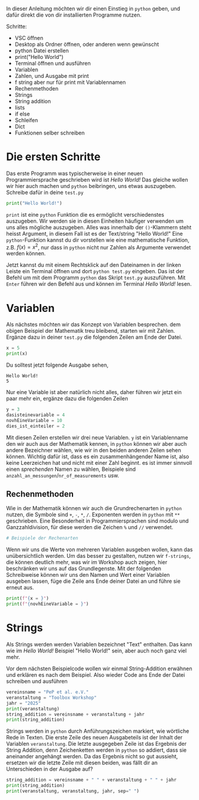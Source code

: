 In dieser Anleitung möchten wir dir einen Einstieg in `python` geben, 
 und dafür direkt die von dir installierten Programme nutzen. 
  
 Schritte: 
 - VSC öffnen 
 - Desktop als Ordner öffnen, oder anderen wenn gewünscht 
 - python Datei erstellen 
 - print("Hello World") 
 - Terminal öffnen und ausführen 
 - Variablen 
 - Zahlen, und Ausgabe mit print 
 - f string aber nur für print mit Variablennamen 
 - Rechenmethoden 
 - Strings 
 - String addition 
 - lists 
 - if else 
 - Schleifen 
 - Dict 
 - Funktionen selber schreiben

# Die ersten Schritte
Das erste Programm was typischerweise in einer neuen Programmiersprache geschrieben wird ist _Hello World!_
Das gleiche wollen wir hier auch machen und `python` beibringen, uns etwas auszugeben.
Schreibe dafür in deine `test.py` 
```python
print("Hello World!")
```
`print` ist eine `python` Funktion die es ermöglicht verschiedenstes auszugeben.
Wir werden sie in diesen Einheiten häufiger verwenden um uns alles mögliche auszugeben.
Alles was innerhalb der `()`-Klammern steht heisst Argument, in diesem Fall ist es der Text/string "Hello World!"
Eine `python`-Funktion kannst du dir vorstellen wie eine mathematische Funktion,
z.B. $f(x) = x^2$, nur dass in `python` nicht nur Zahlen als Argumente verwendet werden können.

Jetzt kannst du mit einem Rechtsklick auf den Dateinamen in der linken Leiste ein Terminal öffnen und dort `python test.py` eingeben.
Das ist der Befehl um mit dem Programm `python` das Skript `test.py` auszuführen.
Mit `Enter` führen wir den Befehl aus und können im Terminal _Hello World!_ lesen.

# Variablen
Als nächstes möchten wir das Konzept von Variablen besprechen.
dem obigen Beispiel der Mathematik treu bleibend, starten wir mit Zahlen.
Ergänze dazu in deiner `test.py` die folgenden Zeilen am Ende der Datei.
```python
x = 5
print(x)
```
Du solltest jetzt folgende Ausgabe sehen,
```
Hello World!
5
```
Nur eine Variable ist aber natürlich nicht alles, daher führen wir jetzt ein paar mehr ein,
ergänze dazu die folgenden Zeilen
```python
y = 3
dasisteinevariable = 4
novhEineVariable = 10
dies_ist_einteiler = 2
```
Mit diesen Zeilen erstellen wir drei neue Variablen.
`y` ist ein Variablenname den wir auch aus der Mathematik kennen,
in `python` können wir aber auch andere Bezeichner wählen, wie wir in den beiden anderen Zeilen sehen können.
Wichtig dafür ist, dass es ein zusammenhängender Name ist, also keine Leerzeichen hat und nicht mit einer Zahl beginnt.
es ist immer sinnvoll einen _sprechenden_ Namen zu wählen, Beispiele sind
`anzahl_an_messungen`/`nr_of_measurements`
usw.

## Rechenmethoden 
Wie in der Mathematik können wir auch die Grundrechenarten in `python` nutzen, 
die Symbole sind `+`, `-`, `*`, `/`.
Exponenten werden in `python` mit `**` geschrieben.
Eine Besonderheit in Programmiersprachen sind modulo und Ganzzahldivision,
für diese werden die Zeichen `%` und `//` verwendet.

```python
# Beispiele der Rechenarten
```


Wenn wir uns die Werte von mehreren Variablen ausgeben wollen, kann das unübersichtlich werden. Um das besser zu gestalten, nutzen wir `f-strings`, die können deutlich mehr, was wir im Workshop auch zeigen, hier beschränken wir uns auf das Grundlegenste.
Mit der folgenden Schreibweise können wir uns den Namen und Wert einer Variablen ausgeben lassen, füge die Zeile ans Ende deiner Datei an und führe sie erneut aus.
```python
print(f"{x = }")
print(f"{novhEineVariable = }")
```

# Strings
Als Strings werden werden Variablen bezeichnet "Text" enthalten.
Das kann wie im _Hello World!_ Beispiel "Hello World!" sein, aber auch noch ganz viel mehr.

Vor dem nächsten Beispielcode wollen wir einmal String-Addition erwähnen und erklären es nach dem Beispiel.
Also wieder Code ans Ende der Datei schreiben und ausführen
```python
vereinsname = "PeP et al. e.V."
veranstaltung = "Toolbox Workshop"
jahr = "2025"
print(veranstaltung)
string_addition = vereinsname + veranstaltung + jahr
print(string_addition)
```
Strings werden in `python` durch Anführungszeichen markiert, wie wörtliche Rede in Texten.
Die erste Zeile des neuen Ausgabeteils ist der Inhalt der Variablen `veranstaltung`.
Die letzte ausgegeben Zeile ist das Ergebnis der String Addition, denn Zeichenketten werden in `python` so addiert, dass sie aneinander angehängt werden.
Da das Ergebnis nicht so gut aussieht, ersetzen wir die letzte Zeile mit diesen beiden, was fällt dir an Unterschieden in der Ausgabe auf?
```python
string_addition = vereinsname + " " + veranstaltung + " " + jahr
print(string_addition)
print(veranstaltung, veranstaltung, jahr, sep=" ")
```